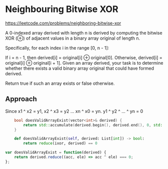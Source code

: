 # Neighbouring Bitwise XOR

https://leetcode.com/problems/neighboring-bitwise-xor

A 0-indexed array derived with length n is derived by computing the bitwise XOR (⊕) of adjacent values in a binary array original of length n.

Specifically, for each index i in the range [0, n - 1]:

If i = n - 1, then derived[i] = original[i] ⊕ original[0].
Otherwise, derived[i] = original[i] ⊕ original[i + 1].
Given an array derived, your task is to determine whether there exists a valid binary array original that could have formed derived.

Return true if such an array exists or false otherwise.


## Approach 

Since x1 ^ x2 = y1, x2 ^ x3 = y2 ... xn ^ x0 = yn.   y1 ^ y2 ^ ... ^ yn = 0

``` C++
    bool doesValidArrayExist(vector<int>& derived) {
        return std::accumulate(derived.begin(), derived.end(), 0, std::bit_xor<int>()) == 0;
    }
```


``` Python
    def doesValidArrayExist(self, derived: List[int]) -> bool:
        return reduce(ixor, derived) == 0
```

``` JavaScript
var doesValidArrayExist = function(derived) {
    return derived.reduce((acc, ele) => acc ^ ele) === 0;
};
```